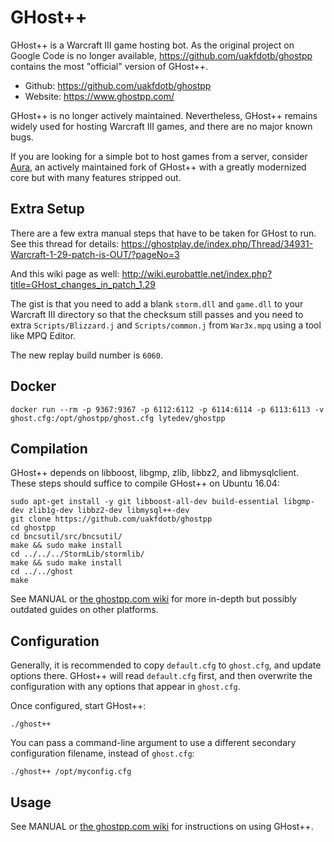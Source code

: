 GHost++
=======

GHost++ is a Warcraft III game hosting bot. As the original project on Google Code is no longer available, https://github.com/uakfdotb/ghostpp contains the most "official" version of GHost++.

* Github: https://github.com/uakfdotb/ghostpp
* Website: https://www.ghostpp.com/

GHost++ is no longer actively maintained. Nevertheless, GHost++ remains widely used for hosting Warcraft III games, and there are no major known bugs.

If you are looking for a simple bot to host games from a server, consider [Aura](https://github.com/Josko/aura-bot/), an actively maintained fork of GHost++ with a greatly modernized core but with many features stripped out.

Extra Setup
-----------

There are a few extra manual steps that have to be taken for GHost to run. See this thread for details: https://ghostplay.de/index.php/Thread/34931-Warcraft-1-29-patch-is-OUT/?pageNo=3

And this wiki page as well: http://wiki.eurobattle.net/index.php?title=GHost_changes_in_patch_1.29

The gist is that you need to add a blank `storm.dll` and `game.dll` to your Warcraft III directory so that the checksum still passes and you need to extra `Scripts/Blizzard.j` and `Scripts/common.j` from `War3x.mpq` using a tool like	MPQ Editor.

The new replay build number is `6060`.

Docker
------

`docker run --rm -p 9367:9367 -p 6112:6112 -p 6114:6114 -p 6113:6113 -v ghost.cfg:/opt/ghostpp/ghost.cfg lytedev/ghostpp`

Compilation
-----------

GHost++ depends on libboost, libgmp, zlib, libbz2, and libmysqlclient. These steps should suffice to compile GHost++ on Ubuntu 16.04:

	sudo apt-get install -y git libboost-all-dev build-essential libgmp-dev zlib1g-dev libbz2-dev libmysql++-dev
	git clone https://github.com/uakfdotb/ghostpp
	cd ghostpp
	cd bncsutil/src/bncsutil/
	make && sudo make install
	cd ../../../StormLib/stormlib/
	make && sudo make install
	cd ../../ghost
	make

See MANUAL or [the ghostpp.com wiki](https://www.ghostpp.com/wiki/index.php?title=Main_Page) for more in-depth but possibly outdated guides on other platforms.

Configuration
-------------

Generally, it is recommended to copy `default.cfg` to `ghost.cfg`, and update options there. GHost++ will read `default.cfg` first, and then overwrite the configuration with any options that appear in `ghost.cfg`.

Once configured, start GHost++:

	./ghost++

You can pass a command-line argument to use a different secondary configuration filename, instead of `ghost.cfg`:

	./ghost++ /opt/myconfig.cfg

Usage
-----

See MANUAL or [the ghostpp.com wiki](https://www.ghostpp.com/wiki/index.php?title=Main_Page) for instructions on using GHost++.
